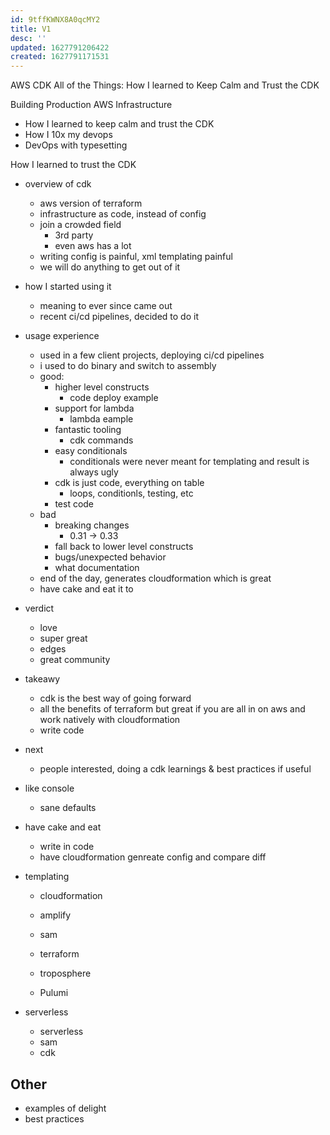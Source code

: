 ```yaml
---
id: 9tffKWNX8A0qcMY2
title: V1
desc: ''
updated: 1627791206422
created: 1627791171531
---
```



AWS CDK All of the Things: How I learned to Keep Calm and Trust the CDK

Building Production AWS Infrastructure

- How I learned to keep calm and trust the CDK
- How I 10x my devops
- DevOps with typesetting

How I learned to trust the CDK

- overview of cdk
    - aws version of terraform
    - infrastructure as code, instead of config
    - join a crowded field
        - 3rd party
        - even aws has a lot
    - writing config is painful, xml templating painful
    - we will do anything to get out of it
- how I started using it
    - meaning to ever since came out
    - recent ci/cd pipelines, decided to do it
- usage experience
    - used in a few client projects, deploying ci/cd pipelines
    - i used to do binary and switch to assembly
    - good:
        - higher level constructs
            - code deploy example
        - support for lambda
            - lambda eample
        - fantastic tooling
            - cdk commands
        - easy conditionals
            - conditionals were never meant for templating and result is always ugly
        - cdk is just code, everything on table
            - loops, conditionls, testing, etc
        - test code
    - bad
        - breaking changes
            - 0.31 -> 0.33
        - fall back to lower level constructs
        - bugs/unexpected behavior
        - what documentation
    - end of the day, generates cloudformation which is great
    - have cake and eat it to
- verdict
    - love
    - super great
    - edges
    - great community
- takeawy
    - cdk is the best way of going forward
    - all the benefits of terraform but great if you are all in on aws and work natively with cloudformation
    - write code
- next
    - people interested, doing a cdk learnings & best practices if useful

- like console
    - sane defaults

- have cake and eat
    - write in code
    - have cloudformation genreate config and compare diff

- templating
    - cloudformation
    - amplify
    - sam

    - terraform
    - troposphere
    - Pulumi

- serverless
    - serverless
    - sam
    - cdk

## Other
- examples of delight
- best practices